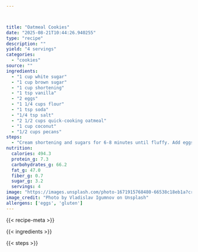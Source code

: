 ```yaml
---



title: "Oatmeal Cookies"
date: "2025-08-21T10:44:26.940255"
type: "recipe"
description: ""
yield: "4 servings"
categories:
  - "cookies"
source: ""
ingredients:
  - "1 cup white sugar"
  - "1 cup brown sugar"
  - "1 cup shortening"
  - "1 tsp vanilla"
  - "2 eggs"
  - "1 1/4 cups flour"
  - "1 tsp soda"
  - "1/4 tsp salt"
  - "2 1/2 cups quick-cooking oatmeal"
  - "1 cup coconut"
  - "1/2 cups pecans"
steps:
  - "Cream shortening and sugars for 6-8 minutes until fluffy. Add eggs and vanilla. Mix well. Sift together flour, salt and soda. Add to creamed mixture. Mix well. Fold in oats, coconut and nuts. Drop by tspfuls on ungreased cookie sheet. Bake at 350 degrees for 9-10 minutes."
nutrition:
  calories: 494.3
  protein_g: 7.3
  carbohydrates_g: 66.2
  fat_g: 47.0
  fiber_g: 0.7
  sugar_g: 3.2
  servings: 4
image: "https://images.unsplash.com/photo-1671915768480-66538c18eb1a?crop=entropy&cs=tinysrgb&fit=max&fm=jpg&ixid=M3w3OTQ5MzV8MHwxfHNlYXJjaHwxfHxvYXRtZWFsJTIwY29va2llcyUyMGZvb2QlMjBjb29raWVzfGVufDF8MHx8fDE3NTU3OTU5MDh8MA&ixlib=rb-4.1.0&q=80&w=1080"
image_credit: "Photo by Vladislav Igumnov on Unsplash"
allergens: ['eggs', 'gluten']
---
```


{{< recipe-meta >}}

{{< ingredients >}}

{{< steps >}}
